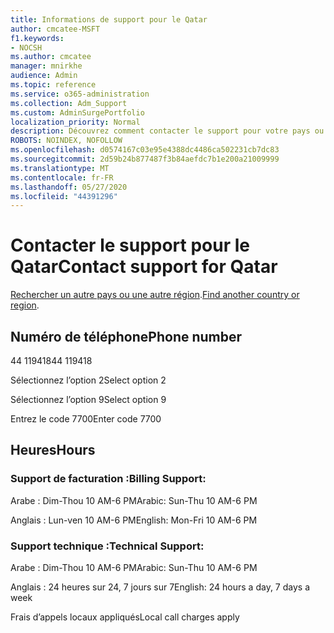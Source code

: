 ```yaml
---
title: Informations de support pour le Qatar
author: cmcatee-MSFT
f1.keywords:
- NOCSH
ms.author: cmcatee
manager: mnirkhe
audience: Admin
ms.topic: reference
ms.service: o365-administration
ms.collection: Adm_Support
ms.custom: AdminSurgePortfolio
localization_priority: Normal
description: Découvrez comment contacter le support pour votre pays ou région.
ROBOTS: NOINDEX, NOFOLLOW
ms.openlocfilehash: d0574167c03e95e4388dc4486ca502231cb7dc83
ms.sourcegitcommit: 2d59b24b877487f3b84aefdc7b1e200a21009999
ms.translationtype: MT
ms.contentlocale: fr-FR
ms.lasthandoff: 05/27/2020
ms.locfileid: "44391296"
---
```

# <a name="contact-support-for-qatar"></a><span data-ttu-id="79108-103">Contacter le support pour le Qatar</span><span class="sxs-lookup"><span data-stu-id="79108-103">Contact support for Qatar</span></span>

<span data-ttu-id="79108-104">[Rechercher un autre pays ou une autre région](../contact-support-for-business-products.md).</span><span class="sxs-lookup"><span data-stu-id="79108-104">[Find another country or region](../contact-support-for-business-products.md).</span></span>

## <a name="phone-number"></a><span data-ttu-id="79108-105">Numéro de téléphone</span><span class="sxs-lookup"><span data-stu-id="79108-105">Phone number</span></span>
<span data-ttu-id="79108-106">44 119418</span><span class="sxs-lookup"><span data-stu-id="79108-106">44 119418</span></span>

<span data-ttu-id="79108-107">Sélectionnez l’option 2</span><span class="sxs-lookup"><span data-stu-id="79108-107">Select option 2</span></span>

<span data-ttu-id="79108-108">Sélectionnez l’option 9</span><span class="sxs-lookup"><span data-stu-id="79108-108">Select option 9</span></span>

<span data-ttu-id="79108-109">Entrez le code 7700</span><span class="sxs-lookup"><span data-stu-id="79108-109">Enter code 7700</span></span>

## <a name="hours"></a><span data-ttu-id="79108-110">Heures</span><span class="sxs-lookup"><span data-stu-id="79108-110">Hours</span></span>
### <a name="billing-support"></a><span data-ttu-id="79108-111">Support de facturation :</span><span class="sxs-lookup"><span data-stu-id="79108-111">Billing Support:</span></span>

<span data-ttu-id="79108-112">Arabe : Dim-Thou 10 AM-6 PM</span><span class="sxs-lookup"><span data-stu-id="79108-112">Arabic: Sun-Thu 10 AM-6 PM</span></span>

<span data-ttu-id="79108-113">Anglais : Lun-ven 10 AM-6 PM</span><span class="sxs-lookup"><span data-stu-id="79108-113">English: Mon-Fri 10 AM-6 PM</span></span>

### <a name="technical-support"></a><span data-ttu-id="79108-114">Support technique :</span><span class="sxs-lookup"><span data-stu-id="79108-114">Technical Support:</span></span>

<span data-ttu-id="79108-115">Arabe : Dim-Thou 10 AM-6 PM</span><span class="sxs-lookup"><span data-stu-id="79108-115">Arabic: Sun-Thu 10 AM-6 PM</span></span>

<span data-ttu-id="79108-116">Anglais : 24 heures sur 24, 7 jours sur 7</span><span class="sxs-lookup"><span data-stu-id="79108-116">English: 24 hours a day, 7 days a week</span></span>

<span data-ttu-id="79108-117">Frais d’appels locaux appliqués</span><span class="sxs-lookup"><span data-stu-id="79108-117">Local call charges apply</span></span>
